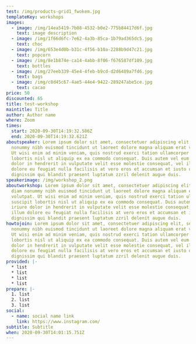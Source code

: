 ```yaml
---
test: /img/products-grid1_fwokem.jpg
templateKey: workshops
images:
  - image: /img/14ea5419-7b08-4532-b0e2-775b84417d6f.jpg
    text: image description
  - image: /img/1f66d6fc-7e62-4a3b-85ca-1b79ad365dc5.jpg
    text: choc
  - image: /img/653e4d0b-b31c-4f56-b10a-2288b9d47c21.jpg
    text: popcorn
  - image: /img/8e1b874e-ca14-4abb-8f06-f676587df109.jpg
    text: bottles
  - image: /img/27eeb339-45e4-4feb-b9cd-d2d6489a7fd6.jpg
    text: bags
  - image: /img/c8d45c67-4ae5-44e4-9422-289247abe5ce.jpg
    text: cacao
price: 50
discounted: 65
title: test-workshop
maintitle: Title
author: Author name
where: Zoom
times:
  start: 2020-09-30T14:19:32.586Z
  end: 2020-09-30T14:19:32.621Z
aboutspeaker: Lorem ipsum dolor sit amet, consectetuer adipiscing elit, sed diam
  nonummy nibh euismod tincidunt ut laoreet dolore magna aliquam erat volutpat.
  Ut wisi enim ad minim veniam, quis nostrud exerci tation ullamcorper suscipit
  lobortis nisl ut aliquip ex ea commodo consequat. Duis autem vel eum iriure
  dolor in hendrerit in vulputate velit esse molestie consequat, vel illum
  dolore eu feugiat nulla facilisis at vero eros et accumsan et iusto odio
  dignissim qui blandit praesent luptatum zzril delenit augue duis.
speakerimage: /img/workshop_2.png
aboutworkshop: Lorem ipsum dolor sit amet, consectetuer adipiscing elit, sed
  diam nonummy nibh euismod tincidunt ut laoreet dolore magna aliquam erat
  volutpat. Ut wisi enim ad minim veniam, quis nostrud exerci tation ullamcorper
  suscipit lobortis nisl ut aliquip ex ea commodo consequat. Duis autem vel eum
  iriure dolor in hendrerit in vulputate velit esse molestie consequat, vel
  illum dolore eu feugiat nulla facilisis at vero eros et accumsan et iusto odio
  dignissim qui blandit praesent luptatum zzril delenit augue duis.
howtojoin: Lorem ipsum dolor sit amet, consectetuer adipiscing elit, sed diam
  nonummy nibh euismod tincidunt ut laoreet dolore magna aliquam erat volutpat.
  Ut wisi enim ad minim veniam, quis nostrud exerci tation ullamcorper suscipit
  lobortis nisl ut aliquip ex ea commodo consequat. Duis autem vel eum iriure
  dolor in hendrerit in vulputate velit esse molestie consequat, vel illum
  dolore eu feugiat nulla facilisis at vero eros et accumsan et iusto odio
  dignissim qui blandit praesent luptatum zzril delenit augue duis.
provided: |-
  * list
  * list
  * list
  * list
prepare: |-
  1. list
  2. list
  3. list
social:
  - name: social name link
    link: https://www.instagram.com/
subtitle: Subtitle
when: 2020-09-30T14:01:15.751Z
---
```

